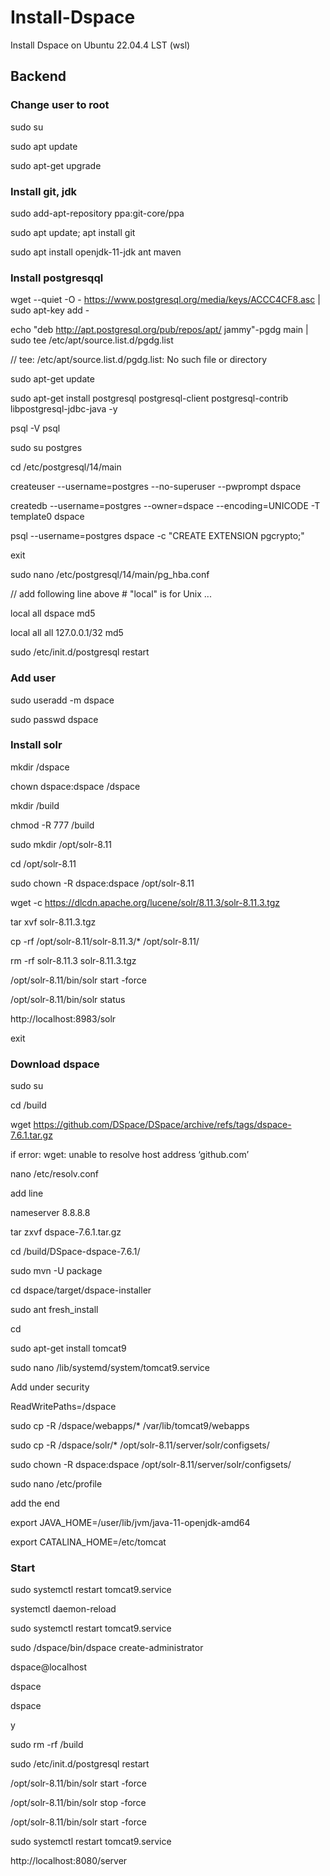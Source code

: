 # **Install-Dspace**
Install Dspace on Ubuntu 22.04.4 LST (wsl)

## Backend

### Change user to root
sudo su

sudo apt update

sudo apt-get upgrade

### Install git, jdk
sudo add-apt-repository ppa:git-core/ppa

sudo apt update; apt install git

sudo apt install openjdk-11-jdk ant maven

### Install postgresqql
wget --quiet -O - https://www.postgresql.org/media/keys/ACCC4CF8.asc | sudo apt-key add -

echo "deb http://apt.postgresql.org/pub/repos/apt/ jammy"-pgdg main | sudo tee /etc/apt/source.list.d/pgdg.list

// tee: /etc/apt/source.list.d/pgdg.list: No such file or directory

sudo apt-get update

sudo apt-get install postgresql postgresql-client postgresql-contrib libpostgresql-jdbc-java -y

psql -V psql

sudo su postgres

cd /etc/postgresql/14/main

createuser --username=postgres --no-superuser --pwprompt dspace

createdb --username=postgres --owner=dspace --encoding=UNICODE -T template0 dspace

psql --username=postgres dspace -c "CREATE EXTENSION pgcrypto;"

exit

sudo nano /etc/postgresql/14/main/pg_hba.conf

// add following line above # "local" is for Unix ...

local all dspace md5

local all all 127.0.0.1/32 md5

sudo /etc/init.d/postgresql restart


### Add user
sudo useradd -m dspace

sudo passwd dspace

### Install solr

mkdir /dspace

chown dspace:dspace /dspace

mkdir /build

chmod -R 777 /build

sudo mkdir /opt/solr-8.11

cd /opt/solr-8.11

sudo chown -R dspace:dspace /opt/solr-8.11

wget -c https://dlcdn.apache.org/lucene/solr/8.11.3/solr-8.11.3.tgz

tar xvf solr-8.11.3.tgz

cp -rf /opt/solr-8.11/solr-8.11.3/* /opt/solr-8.11/

rm -rf solr-8.11.3 solr-8.11.3.tgz

/opt/solr-8.11/bin/solr start -force

/opt/solr-8.11/bin/solr status

http://localhost:8983/solr

exit

### Download dspace
sudo su

cd /build

wget https://github.com/DSpace/DSpace/archive/refs/tags/dspace-7.6.1.tar.gz

if error: wget: unable to resolve host address ‘github.com’

 nano /etc/resolv.conf
 
add line

nameserver 8.8.8.8

tar zxvf dspace-7.6.1.tar.gz

cd /build/DSpace-dspace-7.6.1/

sudo mvn -U package 

cd dspace/target/dspace-installer

sudo ant fresh_install

cd 

sudo apt-get install tomcat9

sudo nano /lib/systemd/system/tomcat9.service

Add under security

ReadWritePaths=/dspace

sudo cp -R /dspace/webapps/* /var/lib/tomcat9/webapps

sudo cp -R /dspace/solr/* /opt/solr-8.11/server/solr/configsets/

sudo chown -R dspace:dspace /opt/solr-8.11/server/solr/configsets/

sudo nano /etc/profile

add the end

export JAVA_HOME=/user/lib/jvm/java-11-openjdk-amd64

export CATALINA_HOME=/etc/tomcat

### Start
sudo systemctl restart tomcat9.service

systemctl daemon-reload

sudo systemctl restart tomcat9.service

sudo /dspace/bin/dspace create-administrator

dspace@localhost

dspace

dspace

y

sudo rm -rf /build

sudo /etc/init.d/postgresql restart

/opt/solr-8.11/bin/solr start -force

/opt/solr-8.11/bin/solr stop -force

/opt/solr-8.11/bin/solr start -force

sudo systemctl restart tomcat9.service

http://localhost:8080/server
